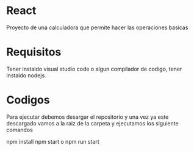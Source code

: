 # React

Proyecto de una calculadora que permite hacer las operaciones basicas 

# Requisitos

Tener instaldo visual studio code o algun compilador de codigo, tener instaldo nodejs.

# Codigos

Para ejecutar debemos desargar el repositorio y una vez ya este descargado vamos a la raiz de la carpeta
y ejecutamos los siguiente comandos

npm install
npm start o npm run start 